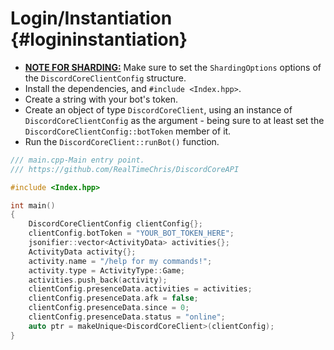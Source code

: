 Login/Instantiation {#logininstantiation}
============
- <U><B>NOTE FOR SHARDING:</B></U> Make sure to set the `ShardingOptions` options of the `DiscordCoreClientConfig` structure.
- Install the dependencies, and `#include <Index.hpp>`.
- Create a string with your bot's token.
- Create an object of type `DiscordCoreClient`, using an instance of `DiscordCoreClientConfig` as the argument - being sure to at least set the `DiscordCoreClientConfig::botToken` member of it.
- Run the `DiscordCoreClient::runBot()` function.

```cpp
/// main.cpp-Main entry point.
/// https://github.com/RealTimeChris/DiscordCoreAPI

#include <Index.hpp>

int main()
{
	DiscordCoreClientConfig clientConfig{};
	clientConfig.botToken = "YOUR_BOT_TOKEN_HERE";
	jsonifier::vector<ActivityData> activities{};
	ActivityData activity{};
	activity.name = "/help for my commands!";
	activity.type = ActivityType::Game;
	activities.push_back(activity);
	clientConfig.presenceData.activities = activities;
	clientConfig.presenceData.afk = false;
	clientConfig.presenceData.since = 0;
	clientConfig.presenceData.status = "online";
	auto ptr = makeUnique<DiscordCoreClient>(clientConfig);
}
```
